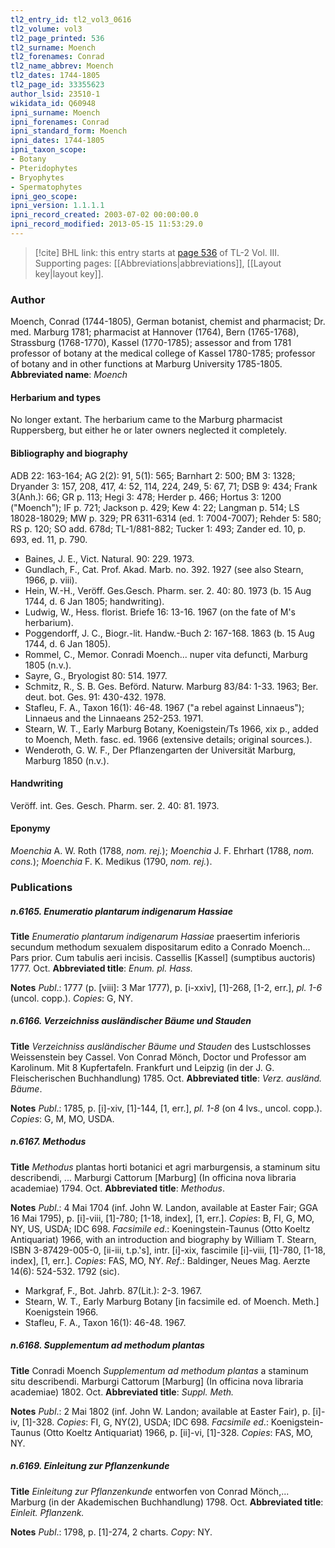 ```yaml
---
tl2_entry_id: tl2_vol3_0616
tl2_volume: vol3
tl2_page_printed: 536
tl2_surname: Moench
tl2_forenames: Conrad
tl2_name_abbrev: Moench
tl2_dates: 1744-1805
tl2_page_id: 33355623
author_lsid: 23510-1
wikidata_id: Q60948
ipni_surname: Moench
ipni_forenames: Conrad
ipni_standard_form: Moench
ipni_dates: 1744-1805
ipni_taxon_scope: 
- Botany
- Pteridophytes
- Bryophytes
- Spermatophytes
ipni_geo_scope: 
ipni_version: 1.1.1.1
ipni_record_created: 2003-07-02 00:00:00.0
ipni_record_modified: 2013-05-15 11:53:29.0
---
```



> [!cite] BHL link: this entry starts at [page 536](https://www.biodiversitylibrary.org/page/33355623) of TL-2 Vol. III.
> Supporting pages: [[Abbreviations|abbreviations]], [[Layout key|layout key]].

### Author

Moench, Conrad (1744-1805), German botanist, chemist and pharmacist; Dr. med. Marburg 1781; pharmacist at Hannover (1764), Bern (1765-1768), Strassburg (1768-1770), Kassel (1770-1785); assessor and from 1781 professor of botany at the medical college of Kassel 1780-1785; professor of botany and in other functions at Marburg University 1785-1805. 
**Abbreviated name**: *Moench*

#### Herbarium and types

No longer extant. The herbarium came to the Marburg pharmacist Ruppersberg, but either he or later owners neglected it completely.

#### Bibliography and biography

ADB 22: 163-164; AG 2(2): 91, 5(1): 565; Barnhart 2: 500; BM 3: 1328; Dryander 3: 157, 208, 417, 4: 52, 114, 224, 249, 5: 67, 71; DSB 9: 434; Frank 3(Anh.): 66; GR p. 113; Hegi 3: 478; Herder p. 466; Hortus 3: 1200 ("Moench"); IF p. 721; Jackson p. 429; Kew 4: 22; Langman p. 514; LS 18028-18029; MW p. 329; PR 6311-6314 (ed. 1: 7004-7007); Rehder 5: 580; RS p. 120; SO add. 678d; TL-1/881-882; Tucker 1: 493; Zander ed. 10, p. 693, ed. 11, p. 790.
- Baines, J. E., Vict. Natural. 90: 229. 1973.
- Gundlach, F., Cat. Prof. Akad. Marb. no. 392. 1927 (see also Stearn, 1966, p. viii).
- Hein, W.-H., Veröff. Ges.Gesch. Pharm. ser. 2. 40: 80. 1973 (b. 15 Aug 1744, d. 6 Jan 1805; handwriting).
- Ludwig, W., Hess. florist. Briefe 16: 13-16. 1967 (on the fate of M's herbarium).
- Poggendorff, J. C., Biogr.-lit. Handw.-Buch 2: 167-168. 1863 (b. 15 Aug 1744, d. 6 Jan 1805).
- Rommel, C., Memor. Conradi Moench... nuper vita defuncti, Marburg 1805 (n.v.).
- Sayre, G., Bryologist 80: 514. 1977.
- Schmitz, R., S. B. Ges. Beförd. Naturw. Marburg 83/84: 1-33. 1963; Ber. deut. bot. Ges. 91: 430-432. 1978.
- Stafleu, F. A., Taxon 16(1): 46-48. 1967 ("a rebel against Linnaeus"); Linnaeus and the Linnaeans 252-253. 1971.
- Stearn, W. T., Early Marburg Botany, Koenigstein/Ts 1966, xix p., added to Moench, Meth. fasc. ed. 1966 (extensive details; original sources.).
- Wenderoth, G. W. F., Der Pflanzengarten der Universität Marburg, Marburg 1850 (n.v.).

#### Handwriting

Veröff. int. Ges. Gesch. Pharm. ser. 2. 40: 81. 1973.

#### Eponymy

*Moenchia* A. W. Roth (1788, *nom. rej.*); *Moenchia* J. F. Ehrhart (1788, *nom. cons.*); *Moenchia* F. K. Medikus (1790, *nom. rej.*).

### Publications

##### n.6165. Enumeratio plantarum indigenarum Hassiae

**Title**
*Enumeratio plantarum indigenarum Hassiae* praesertim inferioris secundum methodum sexualem dispositarum edito a Conrado Moench... Pars prior. Cum tabulis aeri incisis. Cassellis \[Kassel\] (sumptibus auctoris) 1777. Oct.
**Abbreviated title**: *Enum. pl. Hass.*

**Notes**
*Publ*.: 1777 (p. \[viii\]: 3 Mar 1777), p. \[i-xxiv\], \[1\]-268, \[1-2, err.\], *pl. 1-6* (uncol. copp.).
*Copies*: G, NY.

##### n.6166. Verzeichniss ausländischer Bäume und Stauden

**Title**
*Verzeichniss ausländischer Bäume und Stauden* des Lustschlosses Weissenstein bey Cassel. Von Conrad Mönch, Doctor und Professor am Karolinum. Mit 8 Kupfertafeln. Frankfurt und Leipzig (in der J. G. Fleischerischen Buchhandlung) 1785. Oct.
**Abbreviated title**: *Verz. ausländ. Bäume*.

**Notes**
*Publ*.: 1785, p. \[i\]-xiv, \[1\]-144, \[1, err.\], *pl. 1-8* (on 4 lvs., uncol. copp.). *Copies*: G, M, MO, USDA.

##### n.6167. Methodus

**Title**
*Methodus* plantas horti botanici et agri marburgensis, a staminum situ describendi, ... Marburgi Cattorum \[Marburg\] (In officina nova libraria academiae) 1794. Oct.
**Abbreviated title**: *Methodus*.

**Notes**
*Publ*.: 4 Mai 1704 (inf. John W. Landon, available at Easter Fair; GGA 16 Mai 1795), p. \[i\]-viii, \[1\]-780; \[1-18, index\], \[1, err.\]. *Copies*: B, FI, G, MO, NY, US, USDA; IDC 698.
*Facsimile ed*.: Koeningstein-Taunus (Otto Koeltz Antiquariat) 1966, with an introduction and biography by William T. Stearn, ISBN 3-87429-005-0, \[ii-iii, t.p.'s\], intr. \[i\]-xix, fascimile \[i\]-viii, \[1\]-780, \[1-18, index\], \[1, err.\]. *Copies*: FAS, MO, NY.
*Ref*.: Baldinger, Neues Mag. Aerzte 14(6): 524-532. 1792 (sic).
- Markgraf, F., Bot. Jahrb. 87(Lit.): 2-3. 1967.
- Stearn, W. T., Early Marburg Botany \[in facsimile ed. of Moench. Meth.\] Koenigstein 1966.
- Stafleu, F. A., Taxon 16(1): 46-48. 1967.

##### n.6168. Supplementum ad methodum plantas

**Title**
Conradi Moench *Supplementum ad methodum plantas* a staminum situ describendi. Marburgi Cattorum \[Marburg\] (In officina nova libraria academiae) 1802. Oct.
**Abbreviated title**: *Suppl. Meth.*

**Notes**
*Publ*.: 2 Mai 1802 (inf. John W. Landon; available at Easter Fair), p. \[i\]-iv, \[1\]-328. *Copies*: FI, G, NY(2), USDA; IDC 698.
*Facsimile ed*.: Koenigstein-Taunus (Otto Koeltz Antiquariat) 1966, p. \[ii\]-vi, \[1\]-328.
*Copies*: FAS, MO, NY.

##### n.6169. Einleitung zur Pflanzenkunde

**Title**
*Einleitung zur Pflanzenkunde* entworfen von Conrad Mönch,... Marburg (in der Akademischen Buchhandlung) 1798. Oct.
**Abbreviated title**: *Einleit. Pflanzenk.*

**Notes**
*Publ*.: 1798, p. \[1\]-274, 2 charts. *Copy*: NY.

